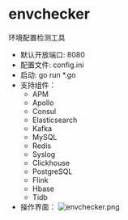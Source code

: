 # envchecker
环境配置检测工具

-  默认开放端口: 8080
-  配置文件: config.ini
-  启动: go run *.go
-  支持组件：
    - APM
    - Apollo
    - Consul
    - Elasticsearch
    - Kafka
    - MySQL
    - Redis
    - Syslog
    - Clickhouse
    - PostgreSQL
    - Flink
    - Hbase
    - Tidb
-  操作界面：
![envchecker.png](https://i.loli.net/2021/05/26/SdXfFGArQExsiJt.png)
